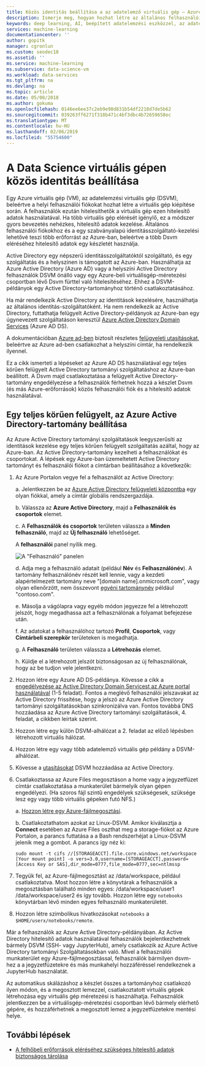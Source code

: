 ```yaml
---
title: Közös identitás beállítása a az adatelemző virtuális gép – Azure |} A Microsoft Docs
description: Ismerje meg, hogyan hozhat létre az általános felhasználói fiókok, amelyek között több adatelemző virtuális gépek használhatók. Azure Active Directory vagy egy helyszíni Active Directory használatával hitelesítheti a felhasználókat, a Data Science virtuális gép.
keywords: deep learning, AI, beépített adatelemzési eszközzel, az adatelemzési virtuális gépet, a térinformatikai elemzés, a csoportos adatelemzési folyamat
services: machine-learning
documentationcenter: ''
author: gopitk
manager: cgronlun
ms.custom: seodec18
ms.assetid: ''
ms.service: machine-learning
ms.subservice: data-science-vm
ms.workload: data-services
ms.tgt_pltfrm: na
ms.devlang: na
ms.topic: article
ms.date: 05/08/2018
ms.author: gokuma
ms.openlocfilehash: 0146ee6ee37c2eb9e98d831b54df2218d7de5b62
ms.sourcegitcommit: 039263ff6271f318b471c4bf3dbc4b72659658ec
ms.translationtype: MT
ms.contentlocale: hu-HU
ms.lasthandoff: 02/06/2019
ms.locfileid: "55754600"
---
```

# <a name="set-up-a-common-identity-on-the-data-science-virtual-machine"></a>A Data Science virtuális gépen közös identitás beállítása

Egy Azure virtuális gép (VM), az adatelemzési virtuális gép (DSVM), beleértve a helyi felhasználói fiókokat hozhat létre a virtuális gép kiépítése során. A felhasználók ezután hitelesíthetők a virtuális gép ezen hitelesítő adatok használatával. Ha több virtuális gép elérését igénylő, ez a módszer gyors bevezetés nehézkes, hitelesítő adatok kezelése. Általános felhasználói fiókokhoz és a egy szabványalapú identitásszolgáltató-kezelési lehetővé teszi több erőforrást az Azure-ban, beleértve a több Dsvm eléréséhez hitelesítő adatok egy készletét használja. 

Active Directory egy népszerű identitásszolgáltatóktól szolgáltató, és egy szolgáltatás és a helyszínen is támogatott az Azure-ban. Használhatja az Azure Active Directory (Azure AD) vagy a helyszíni Active Directory felhasználók DSVM önálló vagy egy Azure-beli virtuálisgép-méretezési csoportban lévő Dsvm fürttel való hitelesítéséhez. Ehhez a DSVM-példányok egy Active Directory-tartományhoz történő csatlakoztatásához. 

Ha már rendelkezik Active Directory az identitások kezelésére, használhatja az általános identitás-szolgáltatóként. Ha nem rendelkezik az Active Directory, futtathatja felügyelt Active Directory-példányok az Azure-ban egy úgynevezett szolgáltatáson keresztül [Azure Active Directory Domain Services](https://docs.microsoft.com/azure/active-directory-domain-services/) (Azure AD DS). 

A dokumentációban [Azure ad-ben](https://docs.microsoft.com/azure/active-directory/) biztosít részletes [felügyeleti utasításokat](https://docs.microsoft.com/azure/active-directory/choose-hybrid-identity-solution), beleértve az Azure ad-ben csatlakozhat a helyszíni címtár, ha rendelkezik ilyennel. 

Ez a cikk ismerteti a lépéseket az Azure AD DS használatával egy teljes körűen felügyelt Active Directory tartományi szolgáltatáshoz az Azure-ban beállított. A Dsvm majd csatlakoztatása a felügyelt Active Directory-tartomány engedélyezése a felhasználók férhetnek hozzá a készlet Dsvm (és más Azure-erőforrások) közös felhasználói fiók és a hitelesítő adatok használatával. 

## <a name="set-up-a-fully-managed-active-directory-domain-on-azure"></a>Egy teljes körűen felügyelt, az Azure Active Directory-tartomány beállítása

Az Azure Active Directory tartományi szolgáltatások leegyszerűsíti az identitások kezelése egy teljes körűen felügyelt szolgáltatás azáltal, hogy az Azure-ban. Az Active Directory-tartomány kezelheti a felhasználókat és csoportokat. A lépések egy Azure-ban üzemeltetett Active Directory tartományt és felhasználói fiókot a címtárban beállításához a következők:

1. Az Azure Portalon vegye fel a felhasználót az Active Directory: 

   a. Jelentkezzen be az [Azure Active Directory felügyeleti központba](https://aad.portal.azure.com) egy olyan fiókkal, amely a címtár globális rendszergazdája.
    
   b. Válassza az **Azure Active Directory**, majd a **Felhasználók és csoportok** elemet.
    
   c. A **Felhasználók és csoportok** területen válassza a **Minden felhasználó**, majd az **Új felhasználó** lehetőséget.
   
      A **felhasználói** panel nyílik meg.
      
      ![A "Felhasználó" panelen](./media/add-user.png)
    
   d. Adja meg a felhasználó adatait (például **Név** és **Felhasználónév**). A tartomány felhasználónév részét kell lennie, vagy a kezdeti alapértelmezett tartomány neve "[domain name].onmicrosoft.com", vagy olyan ellenőrzött, nem összevont [egyéni tartománynév](../../active-directory/add-custom-domain.md) például "contoso.com".
    
   e. Másolja a vágólapra vagy egyéb módon jegyezze fel a létrehozott jelszót, hogy megadhassa azt a felhasználónak a folyamat befejezése után.
    
   f. Az adatokat a felhasználóhoz tartozó **Profil**, **Csoportok**, vagy **Címtárbeli szerepkör** területeken is megadhatja. 
    
   g. A **Felhasználó** területen válassza a **Létrehozás** elemet.
    
   h. Küldje el a létrehozott jelszót biztonságosan az új felhasználónak, hogy az be tudjon vele jelentkezni.

1. Hozzon létre egy Azure AD DS-példánya. Kövesse a cikk a [engedélyezése az Active Directory Domain Servicest az Azure portal használatával](https://docs.microsoft.com/azure/active-directory-domain-services/active-directory-ds-getting-started) (1-5 feladat). Fontos a meglévő felhasználói jelszavakat az Active Directory frissítése, hogy a jelszó az Azure Active Directory tartományi szolgáltatásokban szinkronizálva van. Fontos továbbá DNS hozzáadása az Azure Active Directory tartományi szolgáltatások, 4. feladat, a cikkben leírtak szerint. 

1. Hozzon létre egy külön DSVM-alhálózat a 2. feladat az előző lépésben létrehozott virtuális hálózat.
1. Hozzon létre egy vagy több adatelemző virtuális gép példány a DSVM-alhálózat. 
1. Kövesse a [utasításokat](https://docs.microsoft.com/azure/active-directory-domain-services/active-directory-ds-join-ubuntu-linux-vm ) DSVM hozzáadása az Active Directory. 
1. Csatlakoztassa az Azure Files megosztáson a home vagy a jegyzetfüzet címtár csatlakoztatása a munkaterület bármelyik olyan gépen engedélyezi. (Ha szoros fájl szintű engedélyek szükségesek, szüksége lesz egy vagy több virtuális gépeken futó NFS.)

   a. [Hozzon létre egy Azure-fájlmegosztási](../../storage/files/storage-how-to-create-file-share.md).
    
   b. Csatlakoztathatom azokat az Linux-DSVM. Amikor kiválasztja a **Connect** esetében az Azure Files oszthat meg a storage-fiókot az Azure Portalon, a parancs futtatása a a Bash rendszerhéjat a Linux-DSVM jelenik meg a gombot. A parancs így néz ki:
   
   ```
   sudo mount -t cifs //[STORAGEACCT].file.core.windows.net/workspace [Your mount point] -o vers=3.0,username=[STORAGEACCT],password=[Access Key or SAS],dir_mode=0777,file_mode=0777,sec=ntlmssp
   ```
1. Tegyük fel, az Azure-fájlmegosztást az /data/workspace, például csatlakoztatva. Most hozzon létre a könyvtárak a felhasználók a megosztásban található minden egyes: /data/workspace/user1 /data/workspace/user2 és így tovább. Hozzon létre egy `notebooks` könyvtárban lévő minden egyes felhasználó munkaterületét. 
1. Hozzon létre szimbolikus hivatkozásokat `notebooks` a `$HOME/userx/notebooks/remote`.   

Már a felhasználók az Azure Active Directory-példányában. Az Active Directory hitelesítő adatok használatával felhasználók bejelentkezhetnek bármely DSVM (SSH- vagy JupyterHub), amely csatlakozik az Azure Active Directory tartományi Szolgáltatásokban való. Mivel a felhasználói munkaterület egy Azure-fájlmegosztással, felhasználók bármilyen dsvm-hez a a jegyzetfüzetekre és más munkahelyi hozzáféréssel rendelkeznek a JupyterHub használatát. 

Az automatikus skálázáshoz a készlet összes a tartományhoz csatlakozó ilyen módon, és a megosztott lemezzel, csatlakoztatott virtuális gépek létrehozása egy virtuális gép méretezési is használhatja. Felhasználók jelentkezzen be a virtuálisgép-méretezési csoportban lévő bármely elérhető gépére, és hozzáférhetnek a megosztott lemez a jegyzetfüzetekre mentési helye. 

## <a name="next-steps"></a>További lépések

* [A felhőbeli erőforrások eléréséhez szükséges hitelesítő adatok biztonságos tárolása](dsvm-secure-access-keys.md)



